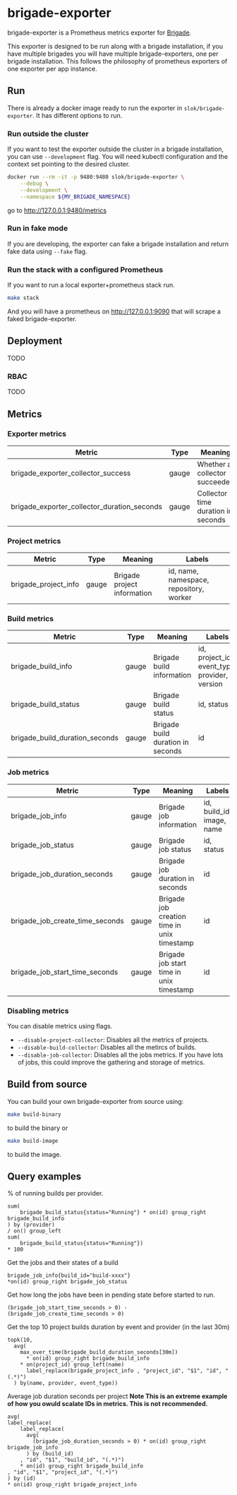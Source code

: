 # brigade-exporter

brigade-exporter is a Prometheus metrics exporter for [Brigade].

This exporter is designed to be run along with a brigade installation, if you have multiple brigades you will have multiple brigade-exporters, one per brigade installation. This follows the philosophy of prometheus exporters of one exporter per app instance.

## Run

There is already a docker image ready to run the exporter in `slok/brigade-exporter`. It has different options to run.

### Run outside the cluster

If you want to test the exporter outside the cluster in a brigade installation, you can use `--development` flag. You will need kubectl configuration and the context set pointing to the desired cluster.

```bash
docker run --rm -it -p 9480:9480 slok/brigade-exporter \
    --debug \
    --development \
    --namespace ${MY_BRIGADE_NAMESPACE}
```

go to http://127.0.0.1:9480/metrics

### Run in fake mode

If you are developing, the exporter can fake a brigade installation and return fake data using `--fake` flag.

### Run the stack with a configured Prometheus

If you want to run a local exporter+prometheus stack run.

```bash
make stack
```

And you will have a prometheus on http://127.0.0.1:9090 that will scrape a faked brigade-exporter.

## Deployment

TODO

### RBAC

TODO

## Metrics

### Exporter metrics

| Metric                                      | Type  | Meaning                            | Labels    |
| ------------------------------------------- | ----- | ---------------------------------- | --------- |
| brigade_exporter_collector_success          | gauge | Whether a collector succeeded      | collector |
| brigade_exporter_collector_duration_seconds | gauge | Collector time duration in seconds | collector |

### Project metrics

| Metric               | Type  | Meaning                     | Labels                                  |
| -------------------- | ----- | --------------------------- | --------------------------------------- |
| brigade_project_info | gauge | Brigade project information | id, name, namespace, repository, worker |

### Build metrics

| Metric                         | Type  | Meaning                           | Labels                                        |
| ------------------------------ | ----- | --------------------------------- | --------------------------------------------- |
| brigade_build_info             | gauge | Brigade build information         | id, project_id, event_type, provider, version |
| brigade_build_status           | gauge | Brigade build status              | id, status                                    |
| brigade_build_duration_seconds | gauge | Brigade build duration in seconds | id                                            |

### Job metrics

| Metric                          | Type  | Meaning                                     | Labels                    |
| ------------------------------- | ----- | ------------------------------------------- | ------------------------- |
| brigade_job_info                | gauge | Brigade job information                     | id, build_id, image, name |
| brigade_job_status              | gauge | Brigade job status                          | id, status                |
| brigade_job_duration_seconds    | gauge | Brigade job duration in seconds             | id                        |
| brigade_job_create_time_seconds | gauge | Brigade job creation time in unix timestamp | id                        |
| brigade_job_start_time_seconds  | gauge | Brigade job start time in unix timestamp    | id                        |

### Disabling metrics

You can disable metrics using flags.

- `--disable-project-collector`: Disables all the metrics of projects.
- `--disable-build-collector`: Disables all the metircs of builds.
- `--disable-job-collector`: Disables all the jobs metrics. If you have lots of jobs, this could improve the gathering and storage of metrics.

## Build from source

You can build your own brigade-exporter from source using:

```bash
make build-binary
```

to build the binary or

```bash
make build-image
```

to build the image.

## Query examples

% of running builds per provider.

```text
sum(
    brigade_build_status{status="Running"} * on(id) group_right brigade_build_info
) by (provider)
/ on() group_left
sum(
    brigade_build_status{status="Running"})
* 100
```

Get the jobs and their states of a build

```text
brigade_job_info{build_id="build-xxxx"}
*on(id) group_right brigade_job_status
```

Get how long the jobs have been in pending state before started to run.

```text
(brigade_job_start_time_seconds > 0) - (brigade_job_create_time_seconds > 0)
```

Get the top 10 project builds duration by event and provider (in the last 30m)

```text
topk(10,
  avg(
    max_over_time(brigade_build_duration_seconds[30m])
      * on(id) group_right brigade_build_info
    * on(project_id) group_left(name)
      label_replace(brigade_project_info , "project_id", "$1", "id", "(.*)")
  ) by(name, provider, event_type))
```

Average job duration seconds per project
**Note This is an extreme example of how you owuld scalate IDs in metrics. This is not recommended.**

```text
avg(
label_replace(
    label_replace(
      avg(
        (brigade_job_duration_seconds > 0) * on(id) group_right brigade_job_info
      ) by (build_id)
    , "id", "$1", "build_id", "(.*)")
    * on(id) group_right brigade_build_info
, "id", "$1", "project_id", "(.*)")
) by (id)
* on(id) group_right brigade_project_info
```

[brigade]: https://brigade.sh
